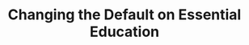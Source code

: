 ---
title: "Changing the Default on Essential Education"
layout: post
lang: en
lang-ref: 306-essential-education
section: 3
category: 
  - diversity
hero:
  image:
    src: 3.6-tx-heading.jpg
    alt: A photo of a library with hanging lights.
blocks:
  - type: title
    label: A Look at the Complexity and Process Behind Each Design Element
  - "Talent Cloud talks a lot about how much attention goes into the representation of literally every form field, process step and interaction on the platform for each of its user groups. To give you a better sense of how much effort and expertise it takes to get even a single form field or intervention working so it produces the intended hiring result (remember: focus on delivery!) we wanted to walk you through the development of a single feature of our platform: the essential education requirement in a job advertisement."
  - type: title
    label: Interface, Layout and Language as tools to remove barriers for Indigenous Talent
  - Talent Cloud set-out to develop a platform designed to attract, protect, and empower Indigenous talent to thrive within the Federal Government. And to achieve this goal we continuously design and test iteratively using user research.
  - In user research, critical failures occur when a user is unable to achieve their goal. At Talent Cloud, every qualified applicant should have a shot at a job they’re interested in, and that starts with submitting an application. Qualitative user research helps uncover the hidden paths that prevent applicants from applying.
  - Some of the earliest research on Talent Cloud focused on the current job poster’s design, layout, and the information it contained. But when we aim to attract a very specific subset of the population, we need to design in conjunction with that group, to address specific problems and design specific solutions. We reached out to the Indigenous Community to better understand their perspective as external job seekers, with the hopes of uncovering critical failures in our design.
  - type: title
    label: Known Barriers
  - A common myth in Government Hiring is that certain job classifications require a certain type and level of education degree. While that is true for a number of positions, it is more often than not an overgeneralization. The truth is that Hiring Managers can choose to accept any number of qualifications and forgo an Educational Requirement for many government classifications, as long as an applicant's qualifications add up to an Equivalent Experience.
  - For this purpose, we include a description of Equivalent Experience in every job poster whose classification allows it. This opens up the opportunity to a much larger pool of talent. And increase manager’s opportunities of finding a candidate with the right fit for their team.
  - type: pullquote
    content: "“Education is a concept of everything that a person has learned throughout their life journey, which includes the lessons learned from lived experience.”<br><br>~ Talent Cloud’s Indigenous Community Liaison"
  - type: title
    label: Success! We found failure!
  - "When testing our job poster designs with members of the Indigenous community we asked: “Would you apply for this job? And Why?” <strong style=\"letter-spacing: -1px;\" data-h2-font-weight=\"b(800)\" data-h2-font-color=\"b(purple)\">Many responded “No” despite being qualified for the job advertisement.</strong> Critical Failure."
  - "While the text on the Education Requirement section provided information regarding Equivalent Experience, the language and layout used to display the information on the job poster included unconscious-bias."
  - type: graphic
    size: 100
    src: 3.6-en-edu-1.png
    alt: "A screenshot the showcases the first iteration of the education requirement information that is presented to applicants when they browse a job post. This interface has the education requirement stacked above the alternative equivalent experience requirement." 
  - "The language and design in our titles catered information to applicants who already meet the criteria, and hid important information in the second paragraph for users looking for an alternative path. Applicants would only read the title or the first sentence, and immediately filter themselves out despite meeting the criteria in the second paragraph. We tested a different version: a side-by-side version to improve visibility of the Equivalent Experience but the problem persisted."
  - type: graphic
    size: 100
    src: 3.6-en-edu-2.png
    alt: "A screenshot of the second iteration of the education requirement information that is presented to applicants when they browse a job post. This iteration places the equivalent experience information side-by-side with the education requirement to better emphasize that it is an alternative."
  - "Design principles state that information is generally consumed Top-to-bottom and Left-to-right. And in addition users “skim” information instead of reading it. Our first skimmed elements are: Education Requirements -> Education Degree or Diploma -> Equivalent Experience -> 2 years post-secondary. As such, this design strongly prioritizes Western education, diplomas, and degrees, as the most important requirement to apply for the position. We learned that even when applicants read the Equivalent Experience section they wondered if a “hidden hierarchy” existed behind the scenes, and whether they would have enough to compete with applicants who had a degree."
  - Placing the two concepts side-by-side (rather than above/below), was a deliberate choice. The attempt was to reflect the absence of a hierarchy between the two options. But by placing Education Degree Requirement first and calling the alternative option Equivalent Experience we are still showing a preference for the former and framing the latter as a dependent lesser version. This layout change was not enough to solve the problem.
  - "However, <strong style=\"letter-spacing: -1px;\" data-h2-font-weight=\"b(800)\" data-h2-font-color=\"b(purple)\">if the Degree Requirement and Equivalent Experience are truly equal, it means we can reorder them, and define the language in a way that the distinction is clear and showing their independent value</strong>. In the hopes of removing bias for “diploma” based applications."
  - In our last design we present alternative information first to those who are looking for it, and give validation second to those who already meet traditional requirements. This design caters information to those who need reassurance and guidance the most, promoting job opportunities for everyone, not only those with access to traditional western education. 
  - type: graphic
    size: 100
    src: 3.6-en-edu-3.png
    alt: "A screenshot of the third iteration of the education requirement information that is presented to applicants when they browse a job post. This iteration re-orders the options so that equivalent experience, now labelled \"Combination Experience\" for clarity, is first, to emphasize this new way of perceiving experience. "
  - Diversity creates higher quality products. As designers of products and services we must remember the dangers of implicit bias; It is invisible by nature and it hinders representation. But if we make an effort to include the voices missing from our teams, we can help mitigate some of these errors. And we can finally begin to remove barriers and do our part to advance reconciliation.
  - type: title
    label: Why Rethinking the Education Requirements Matters for Equality
  - "<strong style=\"letter-spacing: -1px;\" data-h2-font-weight=\"b(800)\" data-h2-font-color=\"b(purple)\">All jobs require the ability to demonstrate certain skills - there is no debate about that. But the way the requirements are framed has a huge bearing on inclusion and diversity outcomes</strong>, particularly when unconscious cultural preferencing is going unchecked."
  - The emphasis on rethinking the representation for education requirements for Indigenous applicants isn’t because Indigenous talent doesn’t have that education. It’s because we can’t, (underline absolutely can not) ignore the impact of Canada’s residential schools on Indigenous talent and assume a general willingness on behalf of the Indigenous community to accept the primacy of the Western education system in the job application process. For GC hiring processes to engage this way with Indigenous talent risks perpetuating ignorance, indifference and racism.
  - "It’s important to note that while the work on how education requirements are presented was originally designed with Indigenous talent on the prototype of the Indigenous talent portal, <strong style=\"letter-spacing: -1px;\" data-h2-font-weight=\"b(800)\" data-h2-font-color=\"b(purple)\">the representation of these requirements is now a feature on our main platform</strong>. This is part of the team’s commitment to change the default that all applicants experience. Too often, “special features” are created in separate recruitment tools or processes for those in non-mainstream communities, while the default on the main platform goes unchanged. And that’s the crux of it."
  - type: callout
    content:
      - All Government systems were built by people… and people grow up in communities and come with histories, cultures, and values. It can be hard to spot the underlying culture-based assumptions built into systems design, especially when the group that designed the system is the same group attempting to identify assumptions in the system. But these assumptions can have a big impact on the experiential equality of inclusion. The first step towards inclusive design is the acknowledgement that everything in a system was built by people, and because of this, people can change it. Making the change means engaging people from communities that were underrepresented when the original system was created, and giving power to new voices in the redesign process.
---